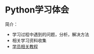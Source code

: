 #  Python学习体会 

简介：


- 学习过程中遇到的问题，分析，解决方法 
- 相关学习资料收集
- [学员相关教程](https://github.com/OpenMindClub/OMOOC2py/issues/11)